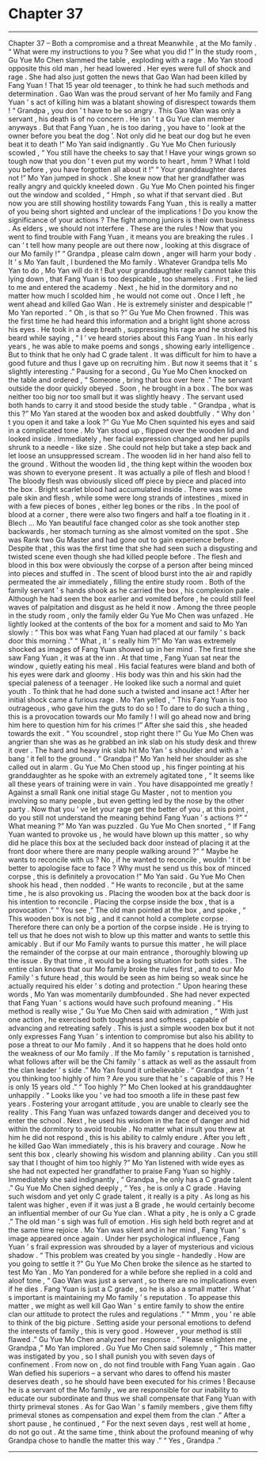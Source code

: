
# Chapter 37


---

Chapter 37 – Both a compromise and a threat
Meanwhile , at the Mo family .
“ What were my instructions to you ?
See what you did
!” In the study room , Gu Yue Mo Chen slammed the table , exploding with a rage .
Mo Yan stood opposite this old man , her head lowered . Her eyes were full of shock and rage . She had also just gotten the news that Gao Wan had been killed by Fang Yuan !
That 15 year old teenager , to think he had such methods and determination . Gao Wan was the proud servant of her Mo family and Fang Yuan ’ s act of killing him was a blatant showing of disrespect towards them !
“ Grandpa , you don ’ t have to be so angry . This Gao Wan was only a servant , his death is of no concern . He isn ’ t a Gu Yue clan member anyways . But that Fang Yuan , he is too daring , you have to ‘ look at the owner before you beat the dog ’. Not only did he beat our dog but he even beat it to death !” Mo Yan said indignantly .
Gu Yue Mo Chen furiously scowled , “ You still have the cheeks to say that ! Have your wings grown so tough now that you don ’ t even put my words to heart ,
hmm
? What I told you before , you have forgotten all about it !”
“ Your granddaughter dares not !” Mo Yan jumped in shock . She knew now that her grandfather was really angry and quickly kneeled down .
Gu Yue Mo Chen pointed his finger out the window and scolded , “
Hmph
, so what if that servant died . But now you are still showing hostility towards Fang Yuan , this is really a matter of you being short sighted and unclear of the implications ! Do you know the significance of your actions ? The fight among juniors is their own business . As elders , we should not interfere . These are the rules ! Now that you went to find trouble with Fang Yuan , it means you are breaking the rules . I can ’ t tell how many people are out there now , looking at this disgrace of our Mo family !”
“ Grandpa , please calm down , anger will harm your body . It ’ s Mo Yan fault , I burdened the Mo family . Whatever Grandpa tells Mo Yan to do , Mo Yan will do it ! But your granddaughter really cannot take this lying down , that Fang Yuan is too despicable , too shameless . First , he lied to me and entered the academy . Next , he hid in the dormitory and no matter how much I scolded him , he would not come out . Once I left , he went ahead and killed Gao Wan . He is extremely sinister and despicable !” Mo Yan reported .
“ Oh , is that so ?” Gu Yue Mo Chen frowned . This was the first time he had heard this information and a bright light shone across his eyes .
He took in a deep breath , suppressing his rage and he stroked his beard while saying , “ I ’ ve heard stories about this Fang Yuan . In his early years , he was able to make poems and songs , showing early intelligence . But to think that he only had C grade talent . It was difficult for him to have a good future and thus I gave up on recruiting him . But now it seems that it ’ s slightly interesting .”
Pausing for a second , Gu Yue Mo Chen knocked on the table and ordered , “ Someone , bring that box over here .”
The servant outside the door quickly obeyed . Soon , he brought in a box . The box was neither too big nor too small but it was slightly heavy . The servant used both hands to carry it and stood beside the study table .
“ Grandpa , what is this ?” Mo Yan stared at the wooden box and asked doubtfully .
“ Why don ’ t you open it and take a look ?” Gu Yue Mo Chen squinted his eyes and said in a complicated tone .
Mo Yan stood up , flipped over the wooden lid and looked inside .
Immediately , her facial expression changed and her pupils shrunk to a needle - like size . She could not help but take a step back and let loose an unsuppressed scream . The wooden lid in her hand also fell to the ground .
Without the wooden lid , the thing kept within the wooden box was shown to everyone present .
It was actually a pile of flesh and blood !
The bloody flesh was obviously sliced off piece by piece and placed into the box . Bright scarlet blood had accumulated inside . There was some pale skin and flesh , while some were long strands of intestines , mixed in with a few pieces of bones , either leg bones or the ribs . In the pool of blood at a corner , there were also two fingers and half a toe floating in it .
Blech
…
Mo Yan beautiful face changed color as she took another step backwards , her stomach turning as she almost vomited on the spot .
She was Rank two
Gu
Master and had gone out to gain experience before . Despite that , this was the first time that she had seen such a disgusting and twisted scene even though she had killed people before .
The flesh and blood in this box were obviously the corpse of a person after being minced into pieces and stuffed in .
The scent of blood burst into the air and rapidly permeated the air immediately , filling the entire study room .
Both of the family servant ’ s hands shook as he carried the box , his complexion pale . Although he had seen the box earlier and vomited before , he could still feel waves of palpitation and disgust as he held it now .
Among the three people in the study room , only the family elder Gu Yue Mo Chen was unfazed . He lightly looked at the contents of the box for a moment and said to Mo Yan slowly : “ This box was what Fang Yuan had placed at our family ’ s back door this morning .”
“ What , it ’ s really him ?!” Mo Yan was extremely shocked as images of Fang Yuan showed up in her mind .
The first time she saw Fang Yuan , it was at the inn .
At that time , Fang Yuan sat near the window , quietly eating his meal . His facial features were bland and both of his eyes were dark and gloomy . His body was thin and his skin had the special paleness of a teenager .
He looked like such a normal and quiet youth . To think that he had done such a twisted and insane act !
After her initial shock came a furious rage . Mo Yan yelled , “ This Fang Yuan is too outrageous , who gave him the guts to do so ! To dare to do such a thing , this is a provocation towards our Mo family ! I will go ahead now and bring him here to question him for his crimes !” After she said this , she headed towards the exit .
“ You scoundrel , stop right there !” Gu Yue Mo Chen was angrier than she was as he grabbed an ink slab on his study desk and threw it over .
The hard and heavy ink slab hit Mo Yan ’ s shoulder and with a ‘
bang
‘ it fell to the ground .
“ Grandpa !” Mo Yan held her shoulder as she called out in alarm .
Gu Yue Mo Chen stood up , his finger pointing at his granddaughter as he spoke with an extremely agitated tone , “ It seems like all these years of training were in vain . You have disappointed me greatly ! Against a small Rank one initial stage
Gu
Master , not to mention you involving so many people , but even getting led by the nose by the other party . Now that you ’ ve let your rage get the better of you , at this point , do you still not understand the meaning behind Fang Yuan ’ s actions ?”
“ What meaning ?” Mo Yan was puzzled .
Gu Yue Mo Chen snorted , “ If Fang Yuan wanted to provoke us , he would have blown up this matter , so why did he place this box at the secluded back door instead of placing it at the front door where there are many people walking around ?”
“ Maybe he wants to reconcile with us ? No , if he wanted to reconcile , wouldn ’ t it be better to apologise face to face ? Why must he send us this box of minced corpse , this is definitely a provocation !” Mo Yan said .
Gu Yue Mo Chen shook his head , then nodded . “ He wants to reconcile , but at the same time , he is also provoking us . Placing the wooden box at the back door is his intention to reconcile . Placing the corpse inside the box , that is a provocation .”
“ You see ,” The old man pointed at the box , and spoke , “ This wooden box is not big , and it cannot hold a complete corpse . Therefore there can only be a portion of the corpse inside . He is trying to tell us that he does not wish to blow up this matter and wants to settle this amicably . But if our Mo Family wants to pursue this matter , he will place the remainder of the corpse at our main entrance , thoroughly blowing up the issue . By that time , it would be a losing situation for both sides . The entire clan knows that our Mo family broke the rules first , and to our Mo Family ’ s future head , this would be seen as him being so weak since he actually required his elder ’ s doting and protection .”
Upon hearing these words , Mo Yan was momentarily dumbfounded . She had never expected that Fang Yuan ’ s actions would have such profound meaning .
“ His method is really wise ,” Gu Yue Mo Chen said with admiration , “ With just one action , he exercised both toughness and softness , capable of advancing and retreating safely . This is just a simple wooden box but it not only expresses Fang Yuan ’ s intention to compromise but also his ability to pose a threat to our Mo family . And it so happens that he does hold onto the weakness of our Mo family . If the Mo family ’ s reputation is tarnished , what follows after will be the Chi family ’ s attack as well as the assault from the clan leader ’ s side .”
Mo Yan found it unbelievable . “ Grandpa , aren ’ t you thinking too highly of him ? Are you sure that he ’ s capable of this ? He is only 15 years old .”
“ Too highly ?” Mo Chen looked at his granddaughter unhappily . “ Looks like you ’ ve had too smooth a life in these past few years . Fostering your arrogant attitude , you are unable to clearly see the reality . This Fang Yuan was unfazed towards danger and deceived you to enter the school . Next , he used his wisdom in the face of danger and hid within the dormitory to avoid trouble . No matter what insult you threw at him he did not respond , this is his ability to calmly endure . After you left , he killed Gao Wan immediately , this is his bravery and courage . Now he sent this box , clearly showing his wisdom and planning ability . Can you still say that I thought of him too highly ?”
Mo Yan listened with wide eyes as she had not expected her grandfather to praise Fang Yuan so highly . Immediately she said indignantly , “ Grandpa , he only has a C grade talent .”
Gu Yue Mo Chen sighed deeply , “ Yes , he is only a C grade . Having such wisdom and yet only C grade talent , it really is a pity . As long as his talent was higher , even if it was just a B grade , he would certainly become an influential member of our Gu Yue clan . What a pity , he is only a C grade .”
The old man ’ s sigh was full of emotion . His sigh held both regret and at the same time rejoice .
Mo Yan was silent and in her mind , Fang Yuan ’ s image appeared once again . Under her psychological influence , Fang Yuan ’ s frail expression was shrouded by a layer of mysterious and vicious shadow .
“ This problem was created by you single - handedly . How are you going to settle it ?” Gu Yue Mo Chen broke the silence as he started to test Mo Yan .
Mo Yan pondered for a while before she replied in a cold and aloof tone , “ Gao Wan was just a servant , so there are no implications even if he dies . Fang Yuan is just a C grade , so he is also a small matter . What ’ s important is maintaining my Mo family ’ s reputation . To appease this matter , we might as well kill Gao Wan ’ s entire family to show the entire clan our attitude to protect the rules and regulations .”
“
Mmm
, you ’ re able to think of the big picture . Setting aside your personal emotions to defend the interests of family , this is very good . However , your method is still flawed .” Gu Yue Mo Chen analyzed her response .
“ Please enlighten me , Grandpa ,” Mo Yan implored .
Gu Yue Mo Chen said solemnly , “ This matter was instigated by you , so I shall punish you with seven days of confinement . From now on , do not find trouble with Fang Yuan again . Gao Wan defied his superiors – a servant who dares to offend his master deserves death , so he should have been executed for his crimes ! Because he is a servant of the Mo family , we are responsible for our inability to educate our subordinate and thus we shall compensate that Fang Yuan with thirty primeval stones . As for Gao Wan ’ s family members , give them fifty primeval stones as compensation and expel them from the clan .”
After a short pause , he continued , “ For the next seven days , rest well at home , do not go out . At the same time , think about the profound meaning of why Grandpa chose to handle the matter this way .”
“ Yes , Grandpa .”

---

